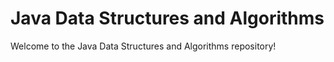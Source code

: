 # Java Data Structures and Algorithms

Welcome to the Java Data Structures and Algorithms repository! 

